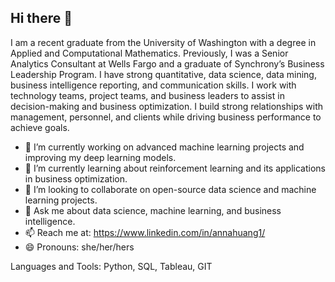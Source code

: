 ## Hi there 👋

I am a recent graduate from the University of Washington with a degree in Applied and Computational Mathematics. Previously, I was a Senior Analytics Consultant at Wells Fargo and a graduate of Synchrony’s Business Leadership Program. I have strong quantitative, data science, data mining, business intelligence reporting, and communication skills. I work with technology teams, project teams, and business leaders to assist in decision-making and business optimization. I build strong relationships with management, personnel, and clients while driving business performance to achieve goals.

- 🔭 I’m currently working on advanced machine learning projects and improving my deep learning models.
- 🌱 I’m currently learning about reinforcement learning and its applications in business optimization.
- 👯 I’m looking to collaborate on open-source data science and machine learning projects.
- 💬 Ask me about data science, machine learning, and business intelligence.
- 📫 Reach me at: https://www.linkedin.com/in/annahuang1/
- 😄 Pronouns: she/her/hers

Languages and Tools: 
Python, SQL, Tableau, GIT

<!--
**Annah998936/Annah998936** is a ✨ _special_ ✨ repository because its `README.md` (this file) appears on your GitHub profile.



-->
